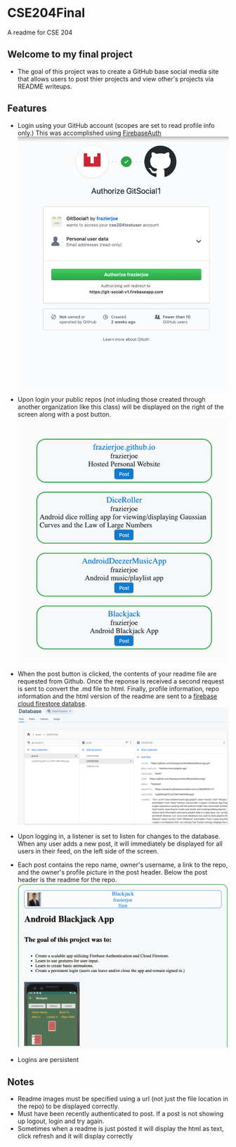 # CSE204Final
A readme for CSE 204

## Welcome to my final project
* The goal of this project was to create a GitHub base social media site that allows users to post thier projects and view other's projects via README writeups.

## Features
* Login using your GitHub account (scopes are set to read profile info only.) This was accomplished using [FirebaseAuth](https://firebase.google.com/docs/auth)
![login](https://raw.githubusercontent.com/cse204testuser/CSE204Final/master/Screen%20Shot%202020-05-03%20at%201.42.34%20PM.png)

* Upon login your public repos (not inluding those created through another organization like this class) will be displayed on the right of the screen along with a post button.
![right side](https://raw.githubusercontent.com/cse204testuser/CSE204Final/master/Screen%20Shot%202020-05-03%20at%201.19.28%20PM.png)

* When the post button is clicked, the contents of your readme file are requested from Github. Once the reponse is received a second request is sent to convert the .md file to html. Finally, profile information, repo information and the html version of the readme are sent to a [firebase cloud firestore databse](https://firebase.google.com/docs/firestore).
![firestore](https://raw.githubusercontent.com/cse204testuser/CSE204Final/master/Screen%20Shot%202020-05-03%20at%201.38.06%20PM.png)

* Upon logging in, a listener is set to listen for changes to the database. When any user adds a new post, it will immediately be displayed for all users in their feed, on the left side of the screen.

* Each post contains the repo name, owner's username, a link to the repo, and the owner's profile picture in the post header. Below the post header is the readme for the repo.  
![post](https://raw.githubusercontent.com/cse204testuser/CSE204Final/master/Screen%20Shot%202020-05-03%20at%201.50.28%20PM.png)

* Logins are persistent

## Notes
* Readme images must be specified using a url (not just the file location in the repo) to be displayed correctly.
* Must have been recently authenticated to post. If a post is not showing up logout, login and try again.
* Sometimes when a readme is just posted it will display the html as text, click refresh and it will display correctly

